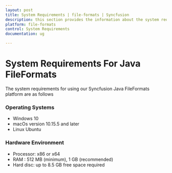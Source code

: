 ```yaml
---
layout: post
title: System Requirements | file-formats | Syncfusion
description: this section provides the information about the system requirements for file formats platform with supported browsers
platform: file-formats
control: System Requirements
documentation: ug

---
```

# System Requirements For Java FileFormats

The system requirements for using our Syncfusion Java FileFormats platform are as follows

### Operating Systems

* Windows 10
* macOs version 10.15.5 and later
* Linux Ubuntu

### Hardware Environment

* Processor: x86 or x64
* RAM : 512 MB (minimum), 1 GB (recommended)
* Hard disc: up to 8.5 GB free space required

